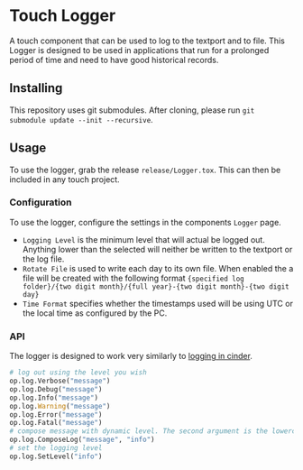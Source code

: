 # Touch Logger
A touch component that can be used to log to the textport and to file. This Logger is designed to be used in applications that run for a prolonged period of time and need to have good historical records.

## Installing
This repository uses git submodules. After cloning, please run `git submodule update --init --recursive`.

## Usage
To use the logger, grab the release `release/Logger.tox`. This can then be included in any touch project. 

### Configuration
To use the logger, configure the settings in the components `Logger` page.
* `Logging Level` is the minimum level that will actual be logged out. Anything lower than the selected will neither be written to the textport or the log file.
* `Rotate File` is used to write each day to its own file. When enabled the a file will be created with the following format `{specified log folder}/{two digit month}/{full year}-{two digit month}-{two digit day}`
* `Time Format` specifies whether the timestamps used will be using UTC or the local time as configured by the PC.

### API
The logger is designed to work very similarly to [logging in cinder](https://libcinder.org/docs/guides/logging/index.html). 

```python
# log out using the level you wish
op.log.Verbose("message")
op.log.Debug("message")
op.log.Info("message")
op.log.Warning("message")
op.log.Error("message")
op.log.Fatal("message")
# compose message with dynamic level. The second argument is the lowercase string representation of the level
op.log.ComposeLog("message", "info")
# set the logging level
op.log.SetLevel("info")
```
